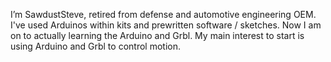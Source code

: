 I’m SawdustSteve, retired from defense and automotive engineering OEM. 
I've used Arduinos within kits and prewritten software / sketches. Now I am on to actually learning the Arduino and Grbl.
My main interest to start is using Arduino and Grbl to control motion.
